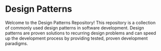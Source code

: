 # Design Patterns

Welcome to the Design Patterns Repository! This repository is a collection of commonly used design patterns in software development. Design patterns are proven solutions to recurring design problems and can speed up the development process by providing tested, proven development paradigms.
